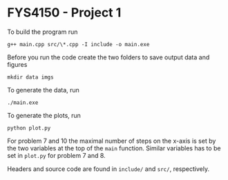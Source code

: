 # FYS4150 - Project 1

To build the program run

`g++ main.cpp src/\*.cpp -I include -o main.exe`

Before you run the code create the two folders to save output data and figures

`mkdir data imgs`

To generate the data, run 

`./main.exe`

To generate the plots, run

`python plot.py`

For problem 7 and 10 the maximal number of steps on the x-axis is set by the two variables at the top of the `main` function.
Similar variables has to be set in `plot.py` for problem 7 and 8. 

Headers and source code are found in `include/` and `src/`, respectively.

